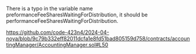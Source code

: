 There is a typo in the variable name preformanceFeeSharesWaitingForDistribution, it should be performanceFeeSharesWaitingForDistribution.

https://github.com/code-423n4/2024-04-noya/blob/9c79b332eff82011dcfa1e8fd51bad805159d758/contracts/accountingManager/AccountingManager.sol#L50